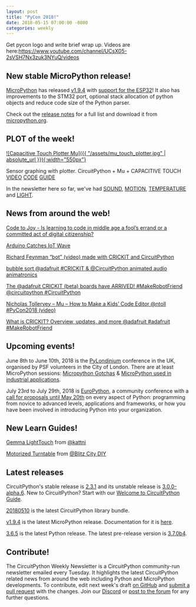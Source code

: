 ```yaml
---
layout: post
title: "PyCon 2018!"
date: 2018-05-15 07:00:00 -0800
categories: weekly
---
```


Get pycon logo and write brief wrap up. Videos are here:https://www.youtube.com/channel/UCsX05-2sVSH7Nx3zuk3NYuQ/videos

## New stable MicroPython release!

[MicroPython](https://github.com/micropython/micropython) has released [v1.9.4](https://github.com/micropython/micropython/releases/tag/v1.9.4) with [support for the ESP32](https://micropython.org/download#esp32)! It also has improvements to the STM32 port, optional stack allocation of python objects and reduce code size of the Python parser.

Check out the [release notes](https://github.com/micropython/micropython/releases/tag/v1.9.4) for a full list and download it from [micropython.org](https://micropython.org/download).

## PLOT of the week!

[![Capacitive Touch Plotter Mu]({{ "/assets/mu_touch_plotter.jpg" | absolute_url }}){:width="550px"}](https://youtu.be/ZKi7e1zbzNI)

Sensor graphing with plotter. CircuitPython + Mu + CAPACITIVE TOUCH [VIDEO](https://youtu.be/ZKi7e1zbzNI) [CODE](https://github.com/adafruit/Adafruit_Learning_System_Guides/blob/master/Sensor_Plotting_With_Mu_CircuitPython/touch.py) [GUIDE](https://learn.adafruit.com/sensor-plotting-with-mu-and-circuitpython/capacitive-touch)

In the newsletter here so far, we've had [SOUND](https://learn.adafruit.com/sensor-plotting-with-mu-and-circuitpython/sound),  [MOTION](https://learn.adafruit.com/sensor-plotting-with-mu-and-circuitpython/motion),  [TEMPERATURE](https://learn.adafruit.com/sensor-plotting-with-mu-and-circuitpython/temperature) and [LIGHT](https://learn.adafruit.com/sensor-plotting-with-mu-and-circuitpython/light).

## News from around the web!

[Code to Joy - Is learning to code in middle age a fool’s errand or a committed act of digital citizenship?](https://www.1843magazine.com/features/code-to-joy)

[Arduino Catches IoT Wave](https://www.eetimes.com/document.asp?doc_id=1333283&print=yes)

[Richard Feynman “bot” (video) made with CRICKIT and CircuitPython](https://blog.adafruit.com/2018/05/13/richard-feynman-bot-video-adafruit-adafruit/)

[bubble sort @adafruit #CRICKIT & @CircuitPython animated audio animatronics](https://blog.adafruit.com/2018/05/12/bubble-sort-adafruit-crickit-circuitpython-animated-audio-animatronics/)

[The @adafruit CRICKIT (beta) boards have ARRIVED! #MakeRobotFriend @circuitpython #CircuitPython](https://blog.adafruit.com/2018/05/11/the-adafruit-crickit-beta-boards-have-arrived-makerobotfriend-circuitpython-circuitpython/)

[Nicholas Tollervey – Mu – How to Make a Kids’ Code Editor @ntoll #PyCon2018 (video)](https://blog.adafruit.com/2018/05/11/nicholas-tollervey-mu-how-to-make-a-kids-code-editor-ntoll-pycon2018-video/)

[What is CRICKIT? Overview, updates, and more @adafruit #adafruit #MakeRobotFriend](https://blog.adafruit.com/2018/05/10/what-is-crickit-overview-updates-and-more-adafruit-adafruit-makerobotfriend/)

## Upcoming events!

June 8th to June 10th, 2018 is the [PyLondinium](https://pylondinium.org/) conference in the UK, organised by PSF volunteers in the City of London. There are at least MicroPython sessions: [Micropython Gotchas](https://pylondinium.org/talk.html?talk_id=7) & [MicroPython used in industrial applications](https://pylondinium.org/talk.html?talk_id=15).

July 23rd to July 29th, 2018 is [EuroPython](https://ep2018.europython.eu/), a community conference with a [call for proposals until May 20th](https://ep2018.europython.eu/en/call-for-proposals/) on every aspect of Python: programming from novice to advanced levels, applications and frameworks, or how you have been involved in introducing Python into your organization.

## New Learn Guides!

[Gemma LightTouch](https://learn.adafruit.com/gemma-lighttouch) from [@kattni](https://learn.adafruit.com/users/kattni)

[Motorized Turntable](https://learn.adafruit.com/motorized-turntable-circuitpython) from [@Blitz City DIY](https://learn.adafruit.com/users/BlitzCityDIY)

## Latest releases

CircuitPython's stable release is [2.3.1](https://github.com/adafruit/circuitpython/releases/latest) and its unstable release is [3.0.0-alpha.6](https://github.com/adafruit/circuitpython/releases). New to CircuitPython? Start with our [Welcome to CircuitPython Guide](https://learn.adafruit.com/welcome-to-circuitpython).

[20180510](https://github.com/adafruit/Adafruit_CircuitPython_Bundle/releases/latest) is the latest CircuitPython library bundle.

[v1.9.4](https://micropython.org/download) is the latest MicroPython release. Documentation for it is [here](http://docs.micropython.org/en/latest/pyboard/).

[3.6.5](https://www.python.org/downloads/) is the latest Python release. The latest pre-release version is [3.7.0b4](https://www.python.org/download/pre-releases/).

## Contribute!

The CircuitPython Weekly Newsletter is a CircuitPython community-run newsletter emailed every Tuesday. It highlights the latest CircuitPython related news from around the web including Python and MicroPython developments. To contribute, edit next week's draft [on GitHub](https://github.com/adafruit/circuitpython-weekly-newsletter/tree/gh-pages/_drafts) and [submit a pull request](https://help.github.com/articles/editing-files-in-your-repository/) with the changes. Join our [Discord](https://adafru.it/discord) or [post to the forum](https://forums.adafruit.com/viewforum.php?f=60) for any further questions.
